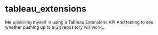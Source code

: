 # tableau_extensions
Me upskilling myself in using a Tableau Extensions API
And testing to see whether pushing up to a Git repository will work...